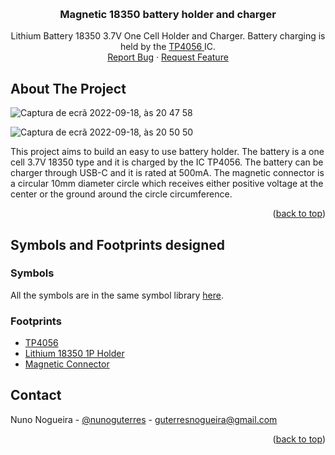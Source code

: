
<!-- Improved compatibility of back to top link: See: https://github.com/othneildrew/Best-README-Template/pull/73 -->
<a name="readme-top"></a>

<!-- PROJECT LOGO -->
<br />
<div align="center">
<h3 align="center">Magnetic 18350 battery holder and charger</h3>

  <p align="center">
    Lithium Battery 18350 3.7V One Cell Holder and Charger. Battery charging is held by the <a href="https://dlnmh9ip6v2uc.cloudfront.net/datasheets/Prototyping/TP4056.pdf">TP4056 </a> IC.
    <br>
    <a href="https://github.com/nguterresn/magnetic-18350-holder-charger
/issues">Report Bug</a>
    ·
    <a href="https://github.com/nguterresn/magnetic-18350-holder-charger/issues">Request Feature</a>
  </p>
</div>

<!-- TABLE OF CONTENTS -->
<!-- <details>
  <summary>Table of Contents</summary>
  <ol>
    <li>
      <a href="#about-the-project">About The Project</a>
      <ul>
        <li><a href="#built-with">Built With</a></li>
      </ul>
    </li>
<!--     <li><a href="#usage">Usage</a></li> -->
<!--     <li><a href="#roadmap">Roadmap</a></li> -->
<!--     <li><a href="#contributing">Contributing</a></li> -->
<!--     <li><a href="#license">License</a></li> -->
<!--     <li><a href="#contact">Contact</a></li> -->
<!--     <li><a href="#acknowledgments">Acknowledgments</a></li> -->
<!--   </ol> -->
<!-- </details> -->

<!-- ABOUT THE PROJECT -->
## About The Project

![Captura de ecrã 2022-09-18, às 20 47 58](https://user-images.githubusercontent.com/38976366/190924166-a986fc65-6b1e-4642-ab56-8bc31b7bd257.jpg)

![Captura de ecrã 2022-09-18, às 20 50 50](https://user-images.githubusercontent.com/38976366/190924169-c1b8909d-6b02-4cba-af6c-35a8e9f35ae7.jpg)

This project aims to build an easy to use battery holder. The battery is a one cell 3.7V 18350 type and it is charged by the IC TP4056. The battery can be charger through USB-C and it is rated at 500mA. 
The magnetic connector is a circular 10mm diameter circle which receives either positive voltage at the center or the ground around the circle circumference.

<p align="right">(<a href="#readme-top">back to top</a>)</p>

## Symbols and Footprints designed

### Symbols

All the symbols are in the same symbol library [here](https://github.com/nguterresn/magnetic-18350-holder-charger/blob/master/pcb/magnetic-18350-holder-charger/New_Library.kicad_sym).

### Footprints

- [TP4056](https://github.com/nguterresn/magnetic-18350-holder-charger/blob/master/pcb/magnetic-18350-holder-charger/NewLibraryFootprint.pretty/BatteryCharger4096.kicad_mod)
- [Lithium 18350 1P Holder](https://github.com/nguterresn/magnetic-18350-holder-charger/blob/master/pcb/magnetic-18350-holder-charger/NewLibraryFootprint.pretty/18350-Holder.kicad_mod)
- [Magnetic Connector](https://github.com/nguterresn/magnetic-18350-holder-charger/blob/master/pcb/magnetic-18350-holder-charger/NewLibraryFootprint.pretty/MagneticInput.kicad_mod)

<!-- GETTING STARTED -->
<!-- ## Getting Started

This is an example of how you may give instructions on setting up your project locally.
To get a local copy up and running follow these simple example steps.

### Prerequisites

This is an example of how to list things you need to use the software and how to install them.
* npm
  ```sh
  npm install npm@latest -g
  ```

### Installation

1. Get a free API Key at [https://example.com](https://example.com)
2. Clone the repo
   ```sh
   git clone https://github.com/github_username/repo_name.git
   ```
3. Install NPM packages
   ```sh
   npm install
   ```
4. Enter your API in `config.js`
   ```js
   const API_KEY = 'ENTER YOUR API';
   ```

<p align="right">(<a href="#readme-top">back to top</a>)</p>
 -->


<!-- USAGE EXAMPLES -->
<!-- ## Usage

Use this space to show useful examples of how a project can be used. Additional screenshots, code examples and demos work well in this space. You may also link to more resources.

_For more examples, please refer to the [Documentation](https://example.com)_

<p align="right">(<a href="#readme-top">back to top</a>)</p> -->


<!-- 
## Roadmap

- [ ] Feature 1
- [ ] Feature 2
- [ ] Feature 3
    - [ ] Nested Feature

See the [open issues](https://github.com/github_username/repo_name/issues) for a full list of proposed features (and known issues).

<p align="right">(<a href="#readme-top">back to top</a>)</p> -->



<!-- CONTRIBUTING -->
<!-- ## Contributing

Contributions are what make the open source community such an amazing place to learn, inspire, and create. Any contributions you make are **greatly appreciated**.

If you have a suggestion that would make this better, please fork the repo and create a pull request. You can also simply open an issue with the tag "enhancement".
Don't forget to give the project a star! Thanks again!

1. Fork the Project
2. Create your Feature Branch (`git checkout -b feature/AmazingFeature`)
3. Commit your Changes (`git commit -m 'Add some AmazingFeature'`)
4. Push to the Branch (`git push origin feature/AmazingFeature`)
5. Open a Pull Request

<p align="right">(<a href="#readme-top">back to top</a>)</p> -->



<!-- LICENSE -->
<!-- ## License

Distributed under the MIT License. See `LICENSE.txt` for more information.

<p align="right">(<a href="#readme-top">back to top</a>)</p> -->



<!-- CONTACT -->
## Contact

Nuno Nogueira - [@nunoguterres](https://twitter.com/nunoguterres) - guterresnogueira@gmail.com

<p align="right">(<a href="#readme-top">back to top</a>)</p>



<!-- ACKNOWLEDGMENTS -->
<!-- ## Acknowledgments

* []()
* []()
* []()

<p align="right">(<a href="#readme-top">back to top</a>)</p> -->



<!-- MARKDOWN LINKS & IMAGES -->
<!-- https://www.markdownguide.org/basic-syntax/#reference-style-links -->
